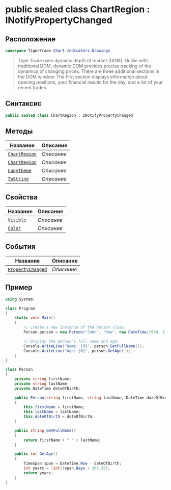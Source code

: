 
# public sealed class ChartRegion : INotifyPropertyChanged
## Расположение
```csharp
namespace TigerTrade.Chart.Indicators.Drawings
```



> Tiger.Trade uses dynamic depth of market (DOM). Unlike with traditional DOM, dynamic DOM provides precise tracking of the dynamics of changing prices. There are three additional sections in the DOM window. The first section displays information about opening positions, your financial results for the day, and a list of your recent trades.

## Синтаксис
```csharp
public sealed class ChartRegion : INotifyPropertyChanged
```


## Методы
| Название | Описание |
| --- | --- |
| [`ChartRegion`](./ChartRegion.cs/Методы/ChartRegion.md) | *Описание* |
| [`ChartRegion`](./ChartRegion.cs/Методы/ChartRegion.md) | *Описание* |
| [`CopyTheme`](./ChartRegion.cs/Методы/CopyTheme.md) | *Описание* |
| [`ToString`](./ChartRegion.cs/Методы/ToString.md) | *Описание* |

## Свойства
| Название | Описание |
| --- | --- |
| [`Visible`](./ChartRegion.cs/Свойства/Visible.md) | *Описание* |
| [`Color`](./ChartRegion.cs/Свойства/Color.md) | *Описание* |

## События
| Название | Описание |
| --- | --- |
| [`PropertyChanged`](./ChartRegion.cs/События/PropertyChanged.md) | *Описание* |


## Пример
```csharp
using System;

class Program
{
    static void Main()
    {
        // Create a new instance of the Person class.
        Person person = new Person("John", "Doe", new DateTime(1990, 1, 1));

        // Display the person's full name and age.
        Console.WriteLine("Name: {0}", person.GetFullName());
        Console.WriteLine("Age: {0}", person.GetAge());
    }
}

class Person
{
    private string firstName;
    private string lastName;
    private DateTime dateOfBirth;

    public Person(string firstName, string lastName, DateTime dateOfBirth)
    {
        this.firstName = firstName;
        this.lastName = lastName;
        this.dateOfBirth = dateOfBirth;
    }

    public string GetFullName()
    {
        return firstName + " " + lastName;
    }

    public int GetAge()
    {
        TimeSpan span = DateTime.Now - dateOfBirth;
        int years = (int)(span.Days / 365.25);
        return years;
    }
}
```

